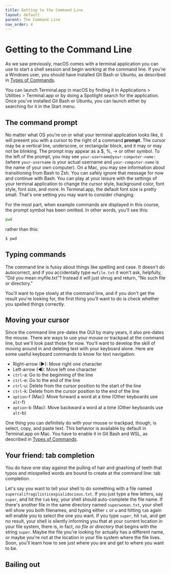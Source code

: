```yaml
---
title: Getting to the Command Line
layout: default
parent: The Command Line
nav_order: 4
---
```

# Getting to the Command Line

As we saw previously, macOS comes with a terminal application you can use to start a shell session and begin working at the command line. If you're a Windows user, you should have installed Git Bash or Ubuntu, as described in [Types of Commands](/critical-digital-practices/mod-2/unix-like-vs-windows).

You can launch Terminal.app in macOS by finding it in Applications > Utilities > Terminal.app or by doing a Spotlight search for the application. Once you've installed Git Bash or Ubuntu, you can launch either by searching for it in the Start menu.

## The command prompt

No matter what OS you're on or what your terminal application looks like, it will present you with a cursor to the right of a command **prompt**. The cursor may be a vertical line, underscore, or rectangular block, and it may or may not be blinking. The prompt may appear as a $, %, &#x2192; or other symbol. To the left of the prompt, you may see `your-username@your-computer-name:` (where `your-username` is your actual username and `your-computer-name` is the name of your own computer). On a Mac, you may see information about transitioning from Bash to Zsh. You can safely ignore that message for now and continue with Bash. You can play at your leisure with the settings of your terminal application to change the cursor style, background color, font style, font size, and more. In Terminal.app, the default font size is pretty small. That's one setting you may want to consider changing.

For the most part, when example commands are displayed in this course, the prompt symbol has been omitted. In other words, you'll see this:
```zsh
pwd
```
rather than this:
```zsh
$ pwd
```
## Typing commands

The command line is fussy about things like spelling and case. It doesn't do autocorrect, and if you accidentally type `mwfile.txt` it won't ask, helpfully, "Did you mean myfile.txt"? Instead it will just shrug and return, "No such file or directory."

You'll want to type slowly at the command line, and if you don't get the result you're looking for, the first thing you'll want to do is check whether you spelled things correctly.

## Moving your cursor

Since the command line pre-dates the GUI by many years, it also pre-dates the mouse. There are ways to use your mouse or trackpad at the command line, but we'll look past those for now. You'll want to develop the skill of moving around in and deleting text with your keyboard alone. Here are some useful keyboard commands to know for text navigation:

- Right-arrow (&#x25b6;): Move right one character
- Left-arrow (&#x25c0;): Move left one character
- `ctrl`-a: Go to the beginning of the line
- `ctrl`-e: Go to the end of the line
- `ctrl`-u: Delete from the cursor position to the start of the line
- `ctrl`-k: Delete from the cursor position to the end of the line
- `option`-f (Mac): Move forward a word at a time (Other keyboards use `alt`-f)
- `option`-b (Mac): Move backward a word at a time (Other keyboards use `alt`-b)

One thing you can definitely do with your mouse or trackpad, though, is select, copy, and paste text. This behavior is available by default in Terminal.app on Mac. You have to enable it in Git Bash and WSL, as described in [Types of Commands](/critical-digital-practices/types-of-commands).


## Your friend: tab completion

You do have one stay against the pulling of hair and gnashing of teeth that typos and misspelled words are bound to create at the command line: tab completion.

Let's say you want to tell your shell to do something with a file named `supercalifragilisticexpialidocious.txt`. If you just type a few letters, say `super`, and hit the `tab` key, your shell should auto-complete the file name. If there's another file in the same directory named `superwoman.txt`, your shell will show you both filenames, and typing either `c` or `w` and hitting `tab` again will enable you to select the one you want. If you type `super`, hit `tab`, and get *no* result, your shell is silently informing you that at your current location in your file system, there is, in fact, *no file or directory* that begins with the string `super`. Maybe the file you're looking for actually has a different name, or maybe you're not at the location in your file system where the file lives. Soon, you'll learn how to see just where you are and get to where you want to be.

## Bailing out

